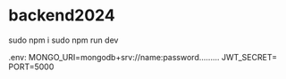 # backend2024

sudo npm i
sudo npm run dev

.env:
MONGO_URI=mongodb+srv://name:password.........
JWT_SECRET=
PORT=5000
